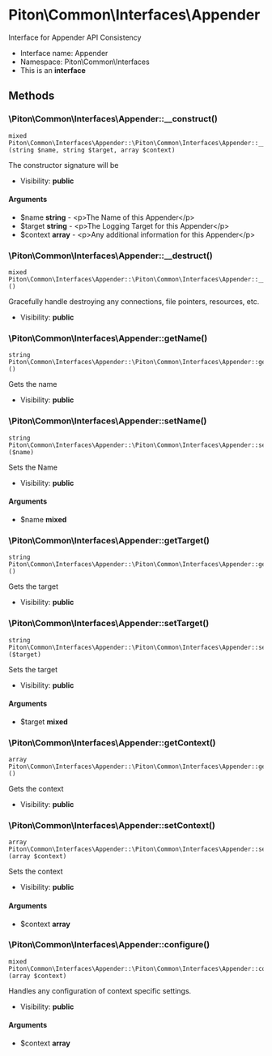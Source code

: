 Piton\Common\Interfaces\Appender
===============

Interface for Appender API Consistency




* Interface name: Appender
* Namespace: Piton\Common\Interfaces
* This is an **interface**






Methods
-------


### \Piton\Common\Interfaces\Appender::__construct()

```
mixed Piton\Common\Interfaces\Appender::\Piton\Common\Interfaces\Appender::__construct()(string $name, string $target, array $context)
```

The constructor signature will be



* Visibility: **public**

#### Arguments

* $name **string** - &lt;p&gt;The Name of this Appender&lt;/p&gt;
* $target **string** - &lt;p&gt;The Logging Target for this Appender&lt;/p&gt;
* $context **array** - &lt;p&gt;Any additional information for this Appender&lt;/p&gt;



### \Piton\Common\Interfaces\Appender::__destruct()

```
mixed Piton\Common\Interfaces\Appender::\Piton\Common\Interfaces\Appender::__destruct()()
```

Gracefully handle destroying any connections, file pointers, resources, etc.



* Visibility: **public**



### \Piton\Common\Interfaces\Appender::getName()

```
string Piton\Common\Interfaces\Appender::\Piton\Common\Interfaces\Appender::getName()()
```

Gets the name



* Visibility: **public**



### \Piton\Common\Interfaces\Appender::setName()

```
string Piton\Common\Interfaces\Appender::\Piton\Common\Interfaces\Appender::setName()($name)
```

Sets the Name



* Visibility: **public**

#### Arguments

* $name **mixed**



### \Piton\Common\Interfaces\Appender::getTarget()

```
string Piton\Common\Interfaces\Appender::\Piton\Common\Interfaces\Appender::getTarget()()
```

Gets the target



* Visibility: **public**



### \Piton\Common\Interfaces\Appender::setTarget()

```
string Piton\Common\Interfaces\Appender::\Piton\Common\Interfaces\Appender::setTarget()($target)
```

Sets the target



* Visibility: **public**

#### Arguments

* $target **mixed**



### \Piton\Common\Interfaces\Appender::getContext()

```
array Piton\Common\Interfaces\Appender::\Piton\Common\Interfaces\Appender::getContext()()
```

Gets the context



* Visibility: **public**



### \Piton\Common\Interfaces\Appender::setContext()

```
array Piton\Common\Interfaces\Appender::\Piton\Common\Interfaces\Appender::setContext()(array $context)
```

Sets the context



* Visibility: **public**

#### Arguments

* $context **array**



### \Piton\Common\Interfaces\Appender::configure()

```
mixed Piton\Common\Interfaces\Appender::\Piton\Common\Interfaces\Appender::configure()(array $context)
```

Handles any configuration of context specific settings.



* Visibility: **public**

#### Arguments

* $context **array**


